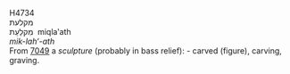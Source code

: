 <body>
  <p>H4734<br>  מקלעת  <br> מִקלַעַת  ‎  miqla‛ath  <br><i>mik-lah‘-ath </i><br>From <a href="h7049.htm">7049</a>  a <i>sculpture</i> (probably in bass relief): - carved (figure), carving, graving.<br></p>
 </body>